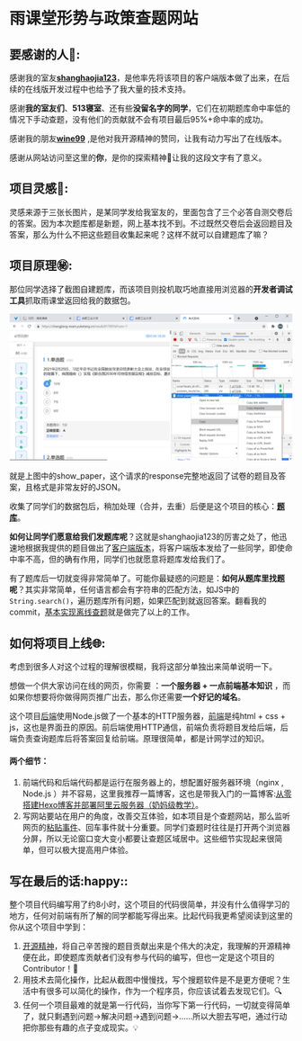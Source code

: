 # 雨课堂形势与政策查题网站

## 要感谢的人:sparkling_heart::

感谢我的室友[**shanghaojia123**](https://github.com/shanghaojia-1)，是他率先将该项目的客户端版本做了出来，在后续的在线版开发过程中也给予了我大量的技术支持。

感谢**我的室友们**、**513寝室**、还有些**没留名字的同学**，它们在初期题库命中率低的情况下手动查题，没有他们的贡献就不会有项目最后95%+命中率的成功。

感谢我的朋友[**wine99**](https://github.com/wine99) ,是他对我开源精神的赞同，让我有动力写出了在线版本。

感谢从网站访问至这里的**你**，是你的探索精神:bouquet:让我的这段文字有了意义。



## 项目灵感:star2::

灵感来源于三张长图片，是某同学发给我室友的，里面包含了三个必答自测交卷后的答案。因为本次题库都是新题，网上基本找不到。不过既然交卷后会返回题目及答案，那么为什么不把这些题目收集起来呢？这样不就可以自建题库了嘛？



## 项目原理:secret::

那位同学选择了截图自建题库，而该项目则投机取巧地直接用浏览器的**开发者调试工具**抓取雨课堂返回给我的数据包。

![f12](img/f12.png)

就是上图中的show_paper，这个请求的response完整地返回了试卷的题目及答案，且格式是非常友好的JSON。

收集了同学们的数据包后，稍加处理（合并，去重）后便是这个项目的核心：[**题库**](https://github.com/Blackmegg1/Situation-and-Policies/blob/main/end/answer.json)。

**如何让同学们愿意给我们发题库呢**？这就是shanghaojia123的厉害之处了，他迅速地根据我提供的题目做出了[客户端版本](./client)，将客户端版本发给了一些同学，即使命中率不高，但的确有作用，同学们也就愿意将题库发给我们了。

有了题库后一切就变得非常简单了。可能你最疑惑的问题是：**如何从题库里找题呢**？其实非常简单，任何语言都会有字符串的匹配方法，如JS中的`String.search()`，遍历题库所有问题，如果匹配到就返回答案。翻看我的commit，[基本实现离线查题](https://github.com/Blackmegg1/Situation-and-Policies/commit/ab992978525dff1413958d2ee5f27dd680cc13d2)就是做完了以上的工作。



## 如何将项目上线:globe_with_meridians::

考虑到很多人对这个过程的理解很模糊，我将这部分单独出来简单说明一下。

想做一个供大家访问在线的网页，你需要 ：**一个服务器 + 一点前端基本知识** ，而如果你想要将你做得网页推广出去，那么你还需要**一个好记的域名**。  

这个项目[后端](https://github.com/Blackmegg1/Situation-and-Policies/tree/main/end)使用Node.js做了一个基本的HTTP服务器，[前端](https://github.com/Blackmegg1/Situation-and-Policies/tree/main/front)是纯html + css + js，这也是界面丑的原因。前后端使用HTTP通信，前端负责将题目发给后端，后端负责查询题库后将答案回复给前端。原理很简单，都是计网学过的知识。

#### 两个细节：

1. 前端代码和后端代码都是运行在服务器上的，想配置好服务器环境（nginx , Node.js ）并不容易，这里我推荐一篇博客，这也是带我入门的一篇博客:[从零搭建Hexo博客并部署阿里云服务器（奶妈级教学）](https://blog.csdn.net/NoCortY/article/details/99631249?ops_request_misc=%257B%2522request%255Fid%2522%253A%2522160525661819724836707365%2522%252C%2522scm%2522%253A%252220140713.130102334..%2522%257D&request_id=160525661819724836707365&biz_id=0&utm_medium=distribute.pc_search_result.none-task-blog-2~all~baidu_landing_v2~default-5-99631249.first_rank_ecpm_v3_pc_rank_v2&utm_term=%E4%BA%91%E6%9C%8D%E5%8A%A1%E5%99%A8%E6%90%AD%E5%BB%BA%E5%8D%9A%E5%AE%A2&spm=1018.2118.3001.4449)。
2. 写网站要站在用户的角度，改善交互体验，如本项目是个查题网站，那么监听网页的[粘贴事件](https://github.com/Blackmegg1/Situation-and-Policies/commit/77dc76ca828fa732fb135d1de3f6d31ae8a122e1#r50471449)、回车事件就十分重要。同学们查题时往往是打开两个浏览器分屏，所以无论窗口变大变小都要让查题区域居中。这些细节实现起来很简单，但可以极大提高用户体验。



## 写在最后的话:happy::

整个项目代码编写用了约8小时，这个项目的代码很简单，并没有什么值得学习的地方，任何对前端有所了解的同学都能写得出来。比起代码我更希望阅读到这里的你从这个项目中学到：

1. [开源精神](https://www.zhihu.com/question/20559450)，将自己辛苦搜的题目贡献出来是个伟大的决定，我理解的开源精神便在此，即使题库贡献者们没有参与代码的编写，但也一定是这个项目的Contributor！:raised_hands:
2. 用技术去简化操作，比起从截图中慢慢找，写个搜题软件是不是更方便呢？生活中有很多可以简化的操作，作为一个程序员，你应该试着去发现它们。:mag:
3. 任何一个项目最难的就是第一行代码，当你写下第一行代码，一切就变得简单了，就只剩遇到问题->解决问题->遇到问题->......所以大胆去写吧，通过行动把你那些有趣的点子变成现实。:bulb:


